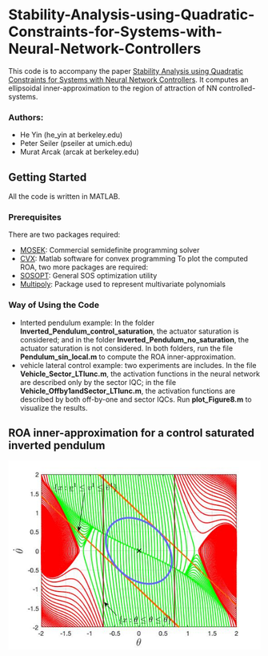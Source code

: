 # Stability-Analysis-using-Quadratic-Constraints-for-Systems-with-Neural-Network-Controllers
This code is to accompany the paper [Stability Analysis using Quadratic Constraints for Systems with Neural Network Controllers](https://arxiv.org/pdf/2006.07579.pdf). It computes an ellipsoidal inner-approximation to the region of attraction of NN controlled-systems.

### Authors:
* He Yin (he_yin at berkeley.edu)
* Peter Seiler (pseiler at umich.edu)
* Murat Arcak (arcak at berkeley.edu)

## Getting Started
All the code is written in MATLAB.

### Prerequisites
There are two packages required:
* [MOSEK](https://www.mosek.com/): Commercial semidefinite programming solver
* [CVX](http://cvxr.com/cvx/): Matlab software for convex programming
To plot the computed ROA, two more packages are required:
* [SOSOPT](https://dept.aem.umn.edu/~AerospaceControl/): General SOS optimization utility
* [Multipoly](https://dept.aem.umn.edu/~AerospaceControl/): Package used to represent multivariate polynomials

### Way of Using the Code
* Interted pendulum example: In the folder **Inverted_Pendulum_control_saturation**, the actuator saturation is considered; and in the folder **Inverted_Pendulum_no_saturation**, the actuator saturation is not considered. In both folders, run the file **Pendulum_sin_local.m** to compute the ROA inner-approximation.
* vehicle lateral control example: two experiments are includes. In the file **Vehicle_Sector_LTIunc.m**, the activation functions in the neural network are described only by the sector IQC; in the file **Vehicle_Offby1andSector_LTIunc.m**, the activation functions are described by both off-by-one and sector IQCs. Run **plot_Figure8.m** to visualize the results.

## ROA inner-approximation for a control saturated inverted pendulum
![pendulum](Inverted_Pendulum_control_saturation/pendulum_saturation.jpg)